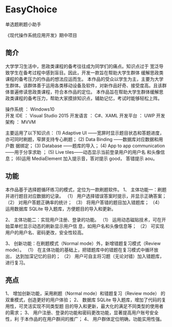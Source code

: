 
# EasyChoice

单选题刷题小助手

《现代操作系统应用开发》期中项目


## 简介
大学学习生活中，思政类课程的备考往往成为同学们的痛点。知识点过于 宽泛导致学生在备考过程中感到盲目。因此，开发一款旨在帮助大学生群体 缓解思政类课程的备考压力的作品的想法应运而生。
本作品的受众以学生为主，主要为大学生群体。该群体善于运用各类移动设备及软件，对新作品好奇、接受度高。且该群体普遍修读思政类课程，符合本作品的定位。
本作品旨在帮助大学生群体缓解思政类课程的备考压力，帮助大家摸排知识点，辅助记忆，考试时能够轻松上阵。 

操作系统 ： Windows10  
开发 IDE ： Visual Studio 2015 
开发语言 ： C#、XAML 
开发平台 ： UWP 
开发架构 ： MVVM


主要运用了以下知识点：
(1) Adaptive UI ——宽屏时显示题目状态和答题进度，亦可同时刷题，窄屏支持专心刷题；
(2) Data Binding ——数据库对应数据和用户数 据绑定；
(3) Database ——题库的导入；
(4) App to app communication ——用于分享求助 ；
(5) Live tiles——动态显示当前登录用户的用户名 和头像信息；
(6)运用 MediaElement 加入提示音，答对提示 good， 答错提示 aou。 
 
## 功能

本作品基于选择题循环练习的模式，定位为一款刷题软件。
1、 主体功能一：刷题并进行题目对应数据的记录。 
（1） 用户选择错误答案时提示，并显示正确答案；
（2） 对用户答题正确率的统计； 
（3） 将用户答错的题目加入错题库； 
（4） 运用数据库 SQLite 导入题库，方便题目的导入和更新。 

2、 主体功能二：实现用户注册、登录的功能。 
（1） 运用动态磁贴技术，可在开始菜单栏显示动态的刷新显示用户信 息，如用户名和头像信息等；
（2） 可实现用户的用户名、密码更改，安全性较高。 

3、 创新功能：在刷题模式（Normal mode）外，新增错题复习模式（Review  mode）。 
（1） 在主体功能的基础上，把错题库中的错题在复习模式中循环放出， 达到加深记忆的目的； 
（2） 用户可自主将习题（无论对错）加入错题库，进行复习。 

## 亮点
1、 增加创新功能，采用刷题（Normal mode）和错题复习（Review mode） 的双重模式，创造更好的用户体验；
2、 数据库 SQLite 导入题库，增加了代码的复用性，可灵活实现不同类型题 目的导入和更新，最大化的满足不同类型的使用者的需求； 
3、 用户注册、登录的功能和密码更改功能，显著提高用户账号安全性，利 于本作品的在用户群间的推广； 
4、 用户群体定位明确，功能实用性强。 

